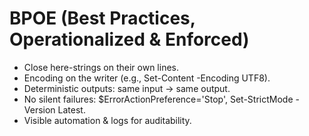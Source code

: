 # BPOE (Best Practices, Operationalized & Enforced)
- Close here-strings on their own lines.
- Encoding on the writer (e.g., Set-Content -Encoding UTF8).
- Deterministic outputs: same input → same output.
- No silent failures: $ErrorActionPreference='Stop', Set-StrictMode -Version Latest.
- Visible automation & logs for auditability.

